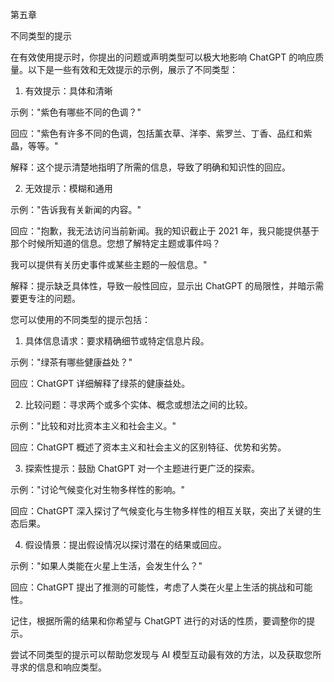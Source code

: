 第五章

不同类型的提示

在有效使用提示时，你提出的问题或声明类型可以极大地影响 ChatGPT 的响应质量。以下是一些有效和无效提示的示例，展示了不同类型：

1. 有效提示：具体和清晰

示例："紫色有哪些不同的色调？"

回应："紫色有许多不同的色调，包括薰衣草、洋李、紫罗兰、丁香、品红和紫晶，等等。"

解释：这个提示清楚地指明了所需的信息，导致了明确和知识性的回应。

2. 无效提示：模糊和通用

示例："告诉我有关新闻的内容。"

回应："抱歉，我无法访问当前新闻。我的知识截止于 2021 年，我只能提供基于那个时候所知道的信息。您想了解特定主题或事件吗？

我可以提供有关历史事件或某些主题的一般信息。"

解释：提示缺乏具体性，导致一般性回应，显示出 ChatGPT 的局限性，并暗示需要更专注的问题。

您可以使用的不同类型的提示包括：

1. 具体信息请求：要求精确细节或特定信息片段。

示例："绿茶有哪些健康益处？"

回应：ChatGPT 详细解释了绿茶的健康益处。

2. 比较问题：寻求两个或多个实体、概念或想法之间的比较。

示例："比较和对比资本主义和社会主义。"

回应：ChatGPT 概述了资本主义和社会主义的区别特征、优势和劣势。

3. 探索性提示：鼓励 ChatGPT 对一个主题进行更广泛的探索。

示例："讨论气候变化对生物多样性的影响。"

回应：ChatGPT 深入探讨了气候变化与生物多样性的相互关联，突出了关键的生态后果。

4. 假设情景：提出假设情况以探讨潜在的结果或回应。

示例："如果人类能在火星上生活，会发生什么？"

回应：ChatGPT 提出了推测的可能性，考虑了人类在火星上生活的挑战和可能性。

记住，根据所需的结果和你希望与 ChatGPT 进行的对话的性质，要调整你的提示。

尝试不同类型的提示可以帮助您发现与 AI 模型互动最有效的方法，以及获取您所寻求的信息和响应类型。
